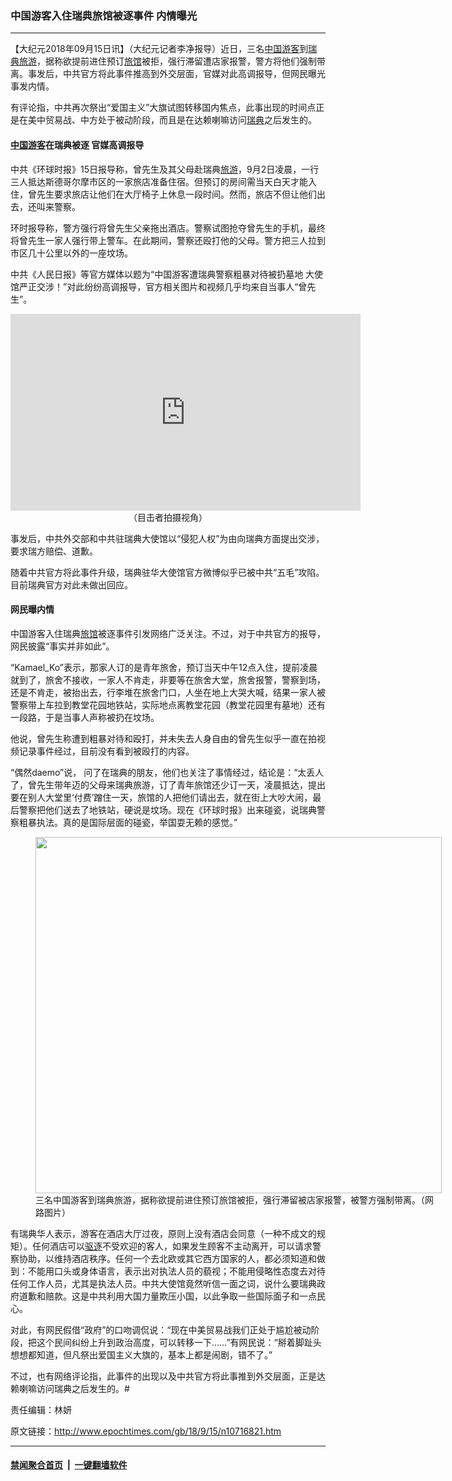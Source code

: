 ### 中国游客入住瑞典旅馆被逐事件 内情曝光
------------------------

<p>【大纪元2018年09月15日讯】（大纪元记者李净报导）近日，三名<a href="http://www.epochtimes.com/gb/tag/%E4%B8%AD%E5%9B%BD%E6%B8%B8%E5%AE%A2.html">中国游客</a>到<a href="http://www.epochtimes.com/gb/tag/%E7%91%9E%E5%85%B8.html">瑞典</a><a href="http://www.epochtimes.com/gb/tag/%E6%97%85%E6%B8%B8.html">旅游</a>，据称欲提前进住预订<a href="http://www.epochtimes.com/gb/tag/%E6%97%85%E9%A6%86.html">旅馆</a>被拒，强行滞留遭店家报警，警方将他们强制带离。事发后，中共官方将此事件推高到外交层面，官媒对此高调报导，但网民曝光事发内情。</p>
<p>有评论指，中共再次祭出“爱国主义”大旗试图转移国内焦点，此事出现的时间点正是在美中贸易战、中方处于被动阶段，而且是在达赖喇嘛访问<a href="http://www.epochtimes.com/gb/tag/%E7%91%9E%E5%85%B8.html">瑞典</a>之后发生的。</p>
<h4><a href="http://www.epochtimes.com/gb/tag/%E4%B8%AD%E5%9B%BD%E6%B8%B8%E5%AE%A2.html">中国游客</a>在瑞典被逐 官媒高调报导</h4>
<p>中共《环球时报》15日报导称，曾先生及其父母赴瑞典<a href="http://www.epochtimes.com/gb/tag/%E6%97%85%E6%B8%B8.html">旅游</a>，9月2日凌晨，一行三人抵达斯德哥尔摩市区的一家旅店准备住宿。但预订的房间需当天白天才能入住，曾先生要求旅店让他们在大厅椅子上休息一段时间。然而，旅店不但让他们出去，还叫来警察。</p>
<p>环时报导称，警方强行将曾先生父亲拖出酒店。警察试图抢夺曾先生的手机，最终将曾先生一家人强行带上警车。在此期间，警察还殴打他的父母。警方把三人拉到市区几十公里以外的一座坟场。</p>
<p>中共《人民日报》等官方媒体以题为“中国游客遭瑞典警察粗暴对待被扔墓地 大使馆严正交涉！”对此纷纷高调报导，官方相关图片和视频几乎均来自当事人“曾先生”。</p>
<p><center> <iframe width="560" height="315" src="https://www.youtube.com/embed/dr56b7-fWBE?rel=0" frameborder="0" allow="autoplay; encrypted-media" allowfullscreen></iframe><br />
（目击者拍摄视角）</center></p>
<p>事发后，中共外交部和中共驻瑞典大使馆以“侵犯人权”为由向瑞典方面提出交涉，要求瑞方赔偿、道歉。</p>
<p>随着中共官方将此事件升级，瑞典驻华大使馆官方微博似乎已被中共“五毛”攻陷。目前瑞典官方对此未做出回应。</p>
<h4>网民曝内情</h4>
<p>中国游客入住瑞典<a href="http://www.epochtimes.com/gb/tag/%E6%97%85%E9%A6%86.html">旅馆</a>被逐事件引发网络广泛关注。不过，对于中共官方的报导，网民披露“事实并非如此”。</p>
<p>“Kamael_Ko”表示，那家人订的是青年旅舍，预订当天中午12点入住，提前凌晨就到了，旅舍不接收，一家人不肯走，非要等在旅舍大堂，旅舍报警，警察到场，还是不肯走，被抬出去，行李堆在旅舍门口，人坐在地上大哭大喊，结果一家人被警察带上车拉到教堂花园地铁站，实际地点离教堂花园（教堂花园里有墓地）还有一段路，于是当事人声称被扔在坟场。</p>
<p>他说，曾先生称遭到粗暴对待和殴打，并未失去人身自由的曾先生似乎一直在拍视频记录事件经过，目前没有看到被殴打的内容。</p>
<p>“偶然daemo”说， 问了在瑞典的朋友，他们也关注了事情经过，结论是：“太丢人了，曾先生带年迈的父母来瑞典旅游，订了青年旅馆还少订一天，凌晨抵达，提出要在别人大堂里‘付费’蹭住一天，旅馆的人把他们请出去，就在街上大吵大闹，最后警察把他们送去了地铁站，硬说是坟场。现在《环球时报》出来碰瓷，说瑞典警察粗暴执法。真的是国际层面的碰瓷，举国耍无赖的感觉。”</p>
<figure id="attachment_10717111" style="width: 650px" class="wp-caption aligncenter"><a href="http://i.epochtimes.com/assets/uploads/2018/09/7cbb62e9ef7da35ae9145d3217f91001-e1537034455304.jpg"><img class="size-full wp-image-10717111" src="http://i.epochtimes.com/assets/uploads/2018/09/7cbb62e9ef7da35ae9145d3217f91001-e1537034455304.jpg" alt="" width="650" height="570" /></a><figcaption class="wp-caption-text">三名中国游客到瑞典旅游，据称欲提前进住预订旅馆被拒，强行滞留被店家报警，被警方强制带离。（网路图片）</figcaption></figure>
<p>有瑞典华人表示，游客在酒店大厅过夜，原则上没有酒店会同意（一种不成文的规矩）。任何酒店可以<a href="http://www.epochtimes.com/gb/tag/%E9%A9%B1%E9%80%90.html">驱逐</a>不受欢迎的客人，如果发生顾客不主动离开，可以请求警察协助，以维持酒店秩序。任何一个去北欧或其它西方国家的人，都必须知道和做到：不能用口头或身体语言，表示出对执法人员的藐视；不能用侵略性态度去对待任何工作人员，尤其是执法人员。中共大使馆竟然听信一面之词，说什么要瑞典政府道歉和赔款。这是中共利用大国力量欺压小国，以此争取一些国际面子和一点民心。</p>
<p>对此，有网民假借“政府”的口吻调侃说：“现在中美贸易战我们正处于尴尬被动阶段，把这个民间纠纷上升到政治高度，可以转移一下……”有网民说：“掰着脚趾头想想都知道，但凡祭出爱国主义大旗的，基本上都是闹剧，错不了。”</p>
<p>不过，也有网络评论指，此事件的出现以及中共官方将此事推到外交层面，正是达赖喇嘛访问瑞典之后发生的。#</p>
<p>责任编辑：林妍</p>

原文链接：http://www.epochtimes.com/gb/18/9/15/n10716821.htm


------------------------
#### [禁闻聚合首页](https://github.com/gfw-breaker/banned-news/blob/master/README.md) &nbsp;|&nbsp;  [一键翻墙软件](https://github.com/gfw-breaker/nogfw/blob/master/README.md)